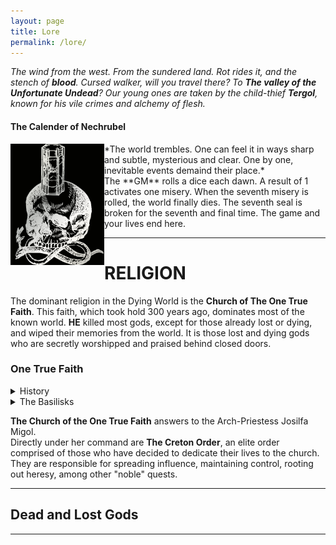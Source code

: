 ```yaml
---
layout: page
title: Lore
permalink: /lore/
---
```


*The wind from the west. From the sundered land. Rot rides it, and the stench of **blood**. Cursed walker, will you travel there? To **The valley of the Unfortunate Undead**? Our young ones are taken by the child-thief **Tergol**, known for his vile crimes and alchemy of flesh.*



#### The Calender of Nechrubel
<img align="left" width=150px src="/images/calender.png">
*The world trembles. One can feel it in ways sharp and subtle, mysterious and clear. One by one, inevitable events demaind their place.*<br>
The **GM** rolls a dice each dawn. A result of 1 activates one misery. When the seventh misery is rolled, the world finally dies. The seventh seal is broken for the seventh and final time. The game and your lives end here.

---

# RELIGION

The dominant religion in the Dying World is the **Church of The One True Faith**. This faith, which took hold 300 years ago, dominates most of the known world. **HE** killed most gods, except for those already lost or dying, and wiped their memories from the world. It is those lost and dying gods who are secretly worshipped and praised behind closed doors.

### One True Faith

<details border=1px markdown=1><summary>History</summary>
In the year 565 **Anuk Schleger**, a monk of the Creton Order, encountered the basilisk **Verhu** and set down his whispered prophecies. These lost texts became known as the *Nameless Scriptures*. 300 years later, while working on a new cathedral, *The Two-Headed Basilisks*, an orthodox branch of the Creton Order uncovered Schleger's tomb and with it the Scriptures. Since then all events described within have come to pass. The prophecies are absolutely, factually true and have, thus, supplanted all other Scripture.

---
</details>

<details markdown=1><summary>The Basilisks</summary>
<ins>The Basilisks</ins> are two and two-headed. Hundreds of years ago **SHE** crawled out of Bergen Chrypt and eventually spawned **HE**. The four heads have argued ever since <br>

**SHE** [*First of the Basilisks*]
  - Lusi - Head of denial
  - Arkh - Head of Deception, claims to be the first prophet of truths now prostituted by Verhu
 
**HE** [*The piles of gold-gift riches from Verhu's faithful teeter and slide, so tall are they*]
  - Gorgh - Bitter, rank with envy
  - <ins>Verhu</ins> - Damned Truth, whisperer of the prophecy

It is Verhu who prophesized the seven miseries and the inevitable end of the world. It is his words which were transcribed and then formed into the Nechrubel Calender

---
</details>

**The Church of the One True Faith** answers to the Arch-Priestess Josilfa Migol.<br>
Directly under her command are **The Creton Order**, an elite order comprised of those who have decided to dedicate their lives to the church. They are responsible for spreading influence, maintaining control, rooting out heresy, among other "noble" quests.

---

## Dead and Lost Gods

---

 


